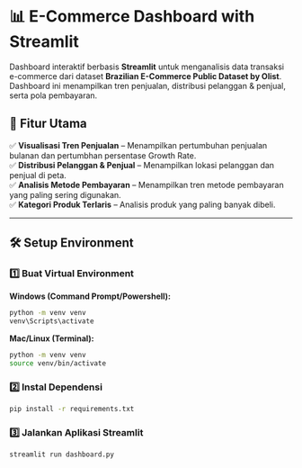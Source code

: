 # 📊 E-Commerce Dashboard with Streamlit  

Dashboard interaktif berbasis **Streamlit** untuk menganalisis data transaksi e-commerce dari dataset **Brazilian E-Commerce Public Dataset by Olist**. Dashboard ini menampilkan tren penjualan, distribusi pelanggan & penjual, serta pola pembayaran.  

## 📌 Fitur Utama  
✅ **Visualisasi Tren Penjualan** – Menampilkan pertumbuhan penjualan bulanan dan pertumbhan persentase Growth Rate.  
✅ **Distribusi Pelanggan & Penjual** – Menampilkan lokasi pelanggan dan penjual di peta.  
✅ **Analisis Metode Pembayaran** – Menampilkan tren metode pembayaran yang paling sering digunakan.  
✅ **Kategori Produk Terlaris** – Analisis produk yang paling banyak dibeli.  

---

## 🛠️ Setup Environment  
### 1️⃣ **Buat Virtual Environment**  
**Windows (Command Prompt/Powershell):**  
```sh
python -m venv venv
venv\Scripts\activate
```

**Mac/Linux (Terminal):**
```sh
python -m venv venv
source venv/bin/activate
```

### 2️⃣ **Instal Dependensi**
```sh
pip install -r requirements.txt
```

### 3️⃣  **Jalankan Aplikasi Streamlit**
```sh
streamlit run dashboard.py
```


